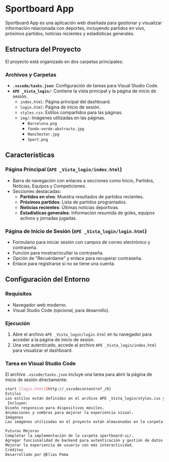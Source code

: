 # Sportboard App

Sportboard App es una aplicación web diseñada para gestionar y visualizar información relacionada con deportes, incluyendo partidos en vivo, próximos partidos, noticias recientes y estadísticas generales.

## Estructura del Proyecto

El proyecto está organizado en dos carpetas principales:

### Archivos y Carpetas

- **`.vscode/tasks.json`**: Configuración de tareas para Visual Studio Code.
- **`APE _Vista_login/`**: Contiene la vista principal y la página de inicio de sesión.
  - `index.html`: Página principal del dashboard.
  - `login.html`: Página de inicio de sesión.
  - `styles.css`: Estilos compartidos para las páginas.
  - `img/`: Imágenes utilizadas en las páginas.
    - `Barcelona.png`
    - `fondo-verde-abstracto.jpg`
    - `Manchester.jpg`
    - `Sport.png`

## Características

### Página Principal (`APE _Vista_login/index.html`)
- Barra de navegación con enlaces a secciones como Inicio, Partidos, Noticias, Equipos y Competiciones.
- Secciones destacadas:
  - **Partidos en vivo**: Muestra resultados de partidos recientes.
  - **Próximos partidos**: Lista de partidos programados.
  - **Noticias recientes**: Últimas noticias deportivas.
  - **Estadísticas generales**: Información resumida de goles, equipos activos y jornadas jugadas.

### Página de Inicio de Sesión (`APE _Vista_login/login.html`)
- Formulario para iniciar sesión con campos de correo electrónico y contraseña.
- Función para mostrar/ocultar la contraseña.
- Opción de "Recuérdame" y enlace para recuperar contraseña.
- Enlace para registrarse si no se tiene una cuenta.

## Configuración del Entorno

### Requisitos
- Navegador web moderno.
- Visual Studio Code (opcional, para desarrollo).

### Ejecución
1. Abre el archivo `APE _Vista_login/login.html` en tu navegador para acceder a la página de inicio de sesión.
2. Una vez autenticado, accede al archivo `APE _Vista_login/index.html` para visualizar el dashboard.

### Tarea en Visual Studio Code
El archivo `.vscode/tasks.json` incluye una tarea para abrir la página de inicio de sesión directamente:
```bash
start [login.html](http://_vscodecontentref_/0)
Estilos
Los estilos están definidos en el archivo APE _Vista_login/styles.css y son compartidos entre las páginas.
 Incluyen:
Diseño responsivo para dispositivos móviles.
Animaciones y sombras para mejorar la experiencia visual.
Imágenes
Las imágenes utilizadas en el proyecto están almacenadas en la carpeta APE _Vista_login/img/.

Futuras Mejoras
Completar la implementación de la carpeta sportboard-ui/.
Agregar funcionalidad de backend para autenticación y gestión de datos.
Mejorar la experiencia de usuario con más interactividad.
Créditos
Desarrollado por @Elias Poma
